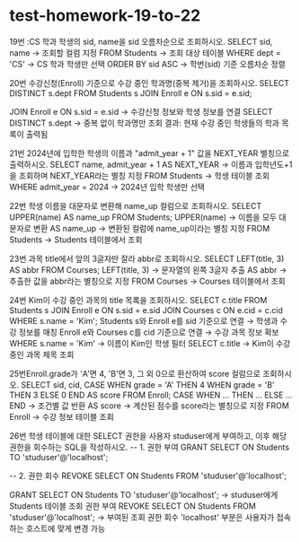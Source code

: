 # test-homework-19-to-22
19번 :CS 학과 학생의 sid, name을 sid 오름차순으로 조회하시오.
SELECT sid, name → 조회할 컬럼 지정
FROM Students → 조회 대상 테이블
WHERE dept = 'CS' → CS 학과 학생만 선택
ORDER BY sid ASC → 학번(sid) 기준 오름차순 정렬

20번 수강신청(Enroll) 기준으로 수강 중인 학과명(중복 제거)을 조회하시오.
SELECT DISTINCT s.dept
FROM Students s
JOIN Enroll e ON s.sid = e.sid;

JOIN Enroll e ON s.sid = e.sid → 수강신청 정보와 학생 정보를 연결
SELECT DISTINCT s.dept → 중복 없이 학과명만 조회
결과: 현재 수강 중인 학생들의 학과 목록이 출력됨

21번 2024년에 입학한 학생의 이름과 "admit_year + 1" 값을 NEXT_YEAR 별칭으로 출력하시오.
SELECT name, admit_year + 1 AS NEXT_YEAR → 이름과 입학년도+1을 조회하며 NEXT_YEAR라는 별칭 지정
FROM Students → 학생 테이블 조회
WHERE admit_year = 2024 → 2024년 입학 학생만 선택

22번 학생 이름을 대문자로 변환해 name_up 컬럼으로 조회하시오.
SELECT UPPER(name) AS name_up
FROM Students;
UPPER(name) → 이름을 모두 대문자로 변환
AS name_up → 변환된 컬럼에 name_up이라는 별칭 지정
FROM Students → Students 테이블에서 조회

23번 과목 title에서 앞의 3글자만 잘라 abbr로 조회하시오.
SELECT LEFT(title, 3) AS abbr
FROM Courses;
LEFT(title, 3) → 문자열의 왼쪽 3글자 추출
AS abbr → 추출한 값을 abbr라는 별칭으로 지정
FROM Courses → Courses 테이블에서 조회

24번 Kim이 수강 중인 과목의 title 목록을 조회하시오.
SELECT c.title
FROM Students s
JOIN Enroll e ON s.sid = e.sid
JOIN Courses c ON e.cid = c.cid
WHERE s.name = 'Kim';
Students s와 Enroll e를 sid 기준으로 연결 → 학생과 수강 정보를 매칭
Enroll e와 Courses c를 cid 기준으로 연결 → 수강 과목 정보 확보
WHERE s.name = 'Kim' → 이름이 Kim인 학생 필터
SELECT c.title → Kim이 수강 중인 과목 제목 조회

25번Enroll.grade가 'A'면 4, 'B'면 3, 그 외 0으로 환산하여 score 컬럼으로 조회하시오.
SELECT sid, cid,
       CASE 
           WHEN grade = 'A' THEN 4
           WHEN grade = 'B' THEN 3
           ELSE 0
       END AS score
FROM Enroll;
CASE WHEN ... THEN ... ELSE ... END → 조건별 값 반환
AS score → 계산된 점수를 score라는 별칭으로 지정
FROM Enroll → 수강 정보 테이블 조회

26번 학생 테이블에 대한 SELECT 권한을 사용자 studuser에게 부여하고, 이후 해당 권한을 회수하는 SQL을 작성하시오.
-- 1. 권한 부여
GRANT SELECT ON Students TO 'studuser'@'localhost';

-- 2. 권한 회수
REVOKE SELECT ON Students FROM 'studuser'@'localhost';

GRANT SELECT ON Students TO 'studuser'@'localhost'; → studuser에게 Students 테이블 조회 권한 부여
REVOKE SELECT ON Students FROM 'studuser'@'localhost'; → 부여된 조회 권한 회수
'localhost' 부분은 사용자가 접속하는 호스트에 맞게 변경 가능
